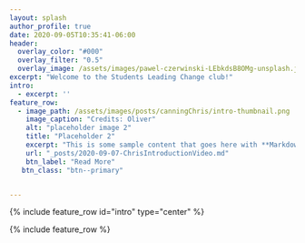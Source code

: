 ```yaml
---
layout: splash
author_profile: true
date: 2020-09-05T10:35:41-06:00
header:
  overlay_color: "#000"
  overlay_filter: "0.5"
  overlay_image: /assets/images/pawel-czerwinski-LEbkdsB8OMg-unsplash.jpg
excerpt: "Welcome to the Students Leading Change club!"
intro: 
  - excerpt: ''
feature_row:
  - image_path: /assets/images/posts/canningChris/intro-thumbnail.png
    image_caption: "Credits: Oliver"
    alt: "placeholder image 2"
    title: "Placeholder 2"
    excerpt: "This is some sample content that goes here with **Markdown** formatting."
    url: "_posts/2020-09-07-ChrisIntroductionVideo.md"
    btn_label: "Read More"
   btn_class: "btn--primary"


---
```


{% include feature_row id="intro" type="center" %}

{% include feature_row %}